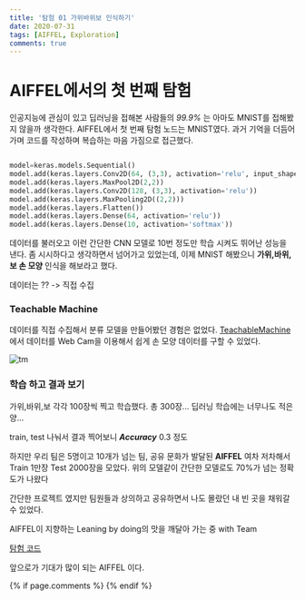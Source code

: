 ```yaml
---
title: '탐험 01 가위바위보 인식하기'
date: 2020-07-31
tags: [AIFFEL, Exploration]
comments: true
---
```


# **AIFFEL에서의 첫 번째 탐험**

인공지능에 관심이 있고 딥러닝을 접해본 사람들의 *99.9%* 는 아마도 MNIST를 접해봤지 않을까 생각한다.
AIFFEL에서 첫 번째 탐험 노드는 MNIST였다. 과거 기억을 더듬어 가며 코드를 작성하며 복습하는 마음 가짐으로 접근했다.

```python

model=keras.models.Sequential()
model.add(keras.layers.Conv2D(64, (3,3), activation='relu', input_shape=(28,28,1)))
model.add(keras.layers.MaxPool2D(2,2))
model.add(keras.layers.Conv2D(128, (3,3), activation='relu'))
model.add(keras.layers.MaxPooling2D((2,2)))
model.add(keras.layers.Flatten())
model.add(keras.layers.Dense(64, activation='relu'))
model.add(keras.layers.Dense(10, activation='softmax'))

```

데이터를 불러오고 이런 간단한 CNN 모델로 10번 정도만 학습 시켜도 뛰어난 성능을 낸다. 좀 시시하다고 생각하면서 넘어가고 있었는데, 이제 MNIST 해봤으니 **가위,바위,보 손 모양** 인식을 해보라고 했다. 

데이터는 ?? -> 직접 수집

### **Teachable Machine**

데이터를 직접 수집해서 분류 모델을 만들어봤던 경험은 없었다. 
[TeachableMachine](https://teachablemachine.withgoogle.com/train/image)에서 데이터를 Web Cam을 이용해서 쉽게 손 모양 데이터를 구할 수 있었다. 

![tm](https://user-images.githubusercontent.com/60789129/89010522-b589c600-d349-11ea-97d8-94198357b8db.png)


### **학습 하고 결과 보기**

가위,바위,보 각각 100장씩 찍고 학습했다. 총 300장... 딥러닝 학습에는 너무나도 적은 양... 

train, test 나눠서 결과 찍어보니 ***Accuracy*** 0.3 정도

하지만 우리 팀은 5명이고 10개가 넘는 팀, 공유 문화가 발달된 **AIFFEL** 여차 저차해서  Train 1만장 Test 2000장을 모았다. 위의 모델같이 간단한 모델로도 70%가 넘는 정확도가 나왔다

간단한 프로젝트 였지만 팀원들과 상의하고 공유하면서 나도 몰랐던 내 빈 곳을 채워갈 수 있었다.

AIFFEL이 지향하는 Leaning by doing의 맛을 깨달아 가는 중
with Team

[탐험 코드](https://github.com/Jungminchae/rock_paper_scissor_classification)

앞으로가 기대가 많이 되는 AIFFEL 이다.

{% if page.comments %} 
{% endif %}